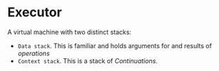 ﻿# Executor
A virtual machine with two distinct stacks:
* `Data stack`. This is familiar and holds arguments for and results of *operations*
* `Context stack`. This is a stack of *Continuations*.

